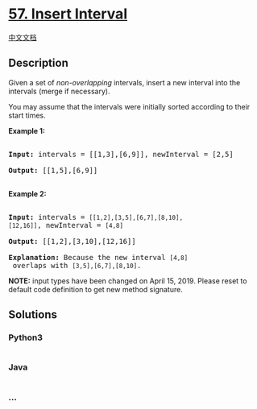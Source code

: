 # [57. Insert Interval](https://leetcode.com/problems/insert-interval)

[中文文档](/solution/0000-0099/0057.Insert%20Interval/README.md)

## Description
<p>Given a set of <em>non-overlapping</em> intervals, insert a new interval into the intervals (merge if necessary).</p>



<p>You may assume that the intervals were initially sorted according to their start times.</p>



<p><strong>Example 1:</strong></p>



<pre>

<strong>Input:</strong> intervals = [[1,3],[6,9]], newInterval = [2,5]

<strong>Output:</strong> [[1,5],[6,9]]

</pre>



<p><strong>Example 2:</strong></p>



<pre>

<strong>Input:</strong> intervals = <code>[[1,2],[3,5],[6,7],[8,10],[12,16]]</code>, newInterval = <code>[4,8]</code>

<strong>Output:</strong> [[1,2],[3,10],[12,16]]

<strong>Explanation:</strong> Because the new interval <code>[4,8]</code> overlaps with <code>[3,5],[6,7],[8,10]</code>.</pre>



<p><strong>NOTE:</strong>&nbsp;input types have been changed on April 15, 2019. Please reset to default code definition to get new method signature.</p>




## Solutions


<!-- tabs:start -->

### **Python3**

```python

```

### **Java**

```java

```

### **...**
```

```

<!-- tabs:end -->